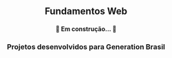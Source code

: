 <div align="center">
<h2 >Fundamentos Web </h2>
</div>

<h4 align="center"> 
	🚧 Em construção...  🚧
</h4>
<h3  align="center">Projetos desenvolvidos para Generation Brasil </h3>
